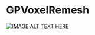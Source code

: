 # GPVoxelRemesh
[![IMAGE ALT TEXT HERE](https://img.youtube.com/vi/xsPnBFTQD-A/0.jpg)](https://www.youtube.com/watch?v=xsPnBFTQD-A)
